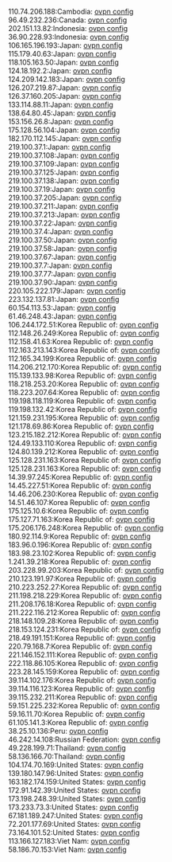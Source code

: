 110.74.206.188:Cambodia: [ovpn config](vpn/110_74_206_188.ovpn)  
96.49.232.236:Canada: [ovpn config](vpn/96_49_232_236.ovpn)  
202.151.13.82:Indonesia: [ovpn config](vpn/202_151_13_82.ovpn)  
36.90.228.93:Indonesia: [ovpn config](vpn/36_90_228_93.ovpn)  
106.165.196.193:Japan: [ovpn config](vpn/106_165_196_193.ovpn)  
115.179.40.63:Japan: [ovpn config](vpn/115_179_40_63.ovpn)  
118.105.163.50:Japan: [ovpn config](vpn/118_105_163_50.ovpn)  
124.18.192.2:Japan: [ovpn config](vpn/124_18_192_2.ovpn)  
124.209.142.183:Japan: [ovpn config](vpn/124_209_142_183.ovpn)  
126.207.219.87:Japan: [ovpn config](vpn/126_207_219_87.ovpn)  
126.37.160.205:Japan: [ovpn config](vpn/126_37_160_205.ovpn)  
133.114.88.11:Japan: [ovpn config](vpn/133_114_88_11.ovpn)  
138.64.80.45:Japan: [ovpn config](vpn/138_64_80_45.ovpn)  
153.156.26.8:Japan: [ovpn config](vpn/153_156_26_8.ovpn)  
175.128.56.104:Japan: [ovpn config](vpn/175_128_56_104.ovpn)  
182.170.112.145:Japan: [ovpn config](vpn/182_170_112_145.ovpn)  
219.100.37.1:Japan: [ovpn config](vpn/219_100_37_1.ovpn)  
219.100.37.108:Japan: [ovpn config](vpn/219_100_37_108.ovpn)  
219.100.37.109:Japan: [ovpn config](vpn/219_100_37_109.ovpn)  
219.100.37.125:Japan: [ovpn config](vpn/219_100_37_125.ovpn)  
219.100.37.138:Japan: [ovpn config](vpn/219_100_37_138.ovpn)  
219.100.37.19:Japan: [ovpn config](vpn/219_100_37_19.ovpn)  
219.100.37.205:Japan: [ovpn config](vpn/219_100_37_205.ovpn)  
219.100.37.211:Japan: [ovpn config](vpn/219_100_37_211.ovpn)  
219.100.37.213:Japan: [ovpn config](vpn/219_100_37_213.ovpn)  
219.100.37.22:Japan: [ovpn config](vpn/219_100_37_22.ovpn)  
219.100.37.4:Japan: [ovpn config](vpn/219_100_37_4.ovpn)  
219.100.37.50:Japan: [ovpn config](vpn/219_100_37_50.ovpn)  
219.100.37.58:Japan: [ovpn config](vpn/219_100_37_58.ovpn)  
219.100.37.67:Japan: [ovpn config](vpn/219_100_37_67.ovpn)  
219.100.37.7:Japan: [ovpn config](vpn/219_100_37_7.ovpn)  
219.100.37.77:Japan: [ovpn config](vpn/219_100_37_77.ovpn)  
219.100.37.90:Japan: [ovpn config](vpn/219_100_37_90.ovpn)  
220.105.222.179:Japan: [ovpn config](vpn/220_105_222_179.ovpn)  
223.132.137.81:Japan: [ovpn config](vpn/223_132_137_81.ovpn)  
60.154.113.53:Japan: [ovpn config](vpn/60_154_113_53.ovpn)  
61.46.248.43:Japan: [ovpn config](vpn/61_46_248_43.ovpn)  
106.244.172.51:Korea Republic of: [ovpn config](vpn/106_244_172_51.ovpn)  
112.148.26.249:Korea Republic of: [ovpn config](vpn/112_148_26_249.ovpn)  
112.158.41.63:Korea Republic of: [ovpn config](vpn/112_158_41_63.ovpn)  
112.163.213.143:Korea Republic of: [ovpn config](vpn/112_163_213_143.ovpn)  
112.165.34.199:Korea Republic of: [ovpn config](vpn/112_165_34_199.ovpn)  
114.206.212.170:Korea Republic of: [ovpn config](vpn/114_206_212_170.ovpn)  
115.139.133.98:Korea Republic of: [ovpn config](vpn/115_139_133_98.ovpn)  
118.218.253.20:Korea Republic of: [ovpn config](vpn/118_218_253_20.ovpn)  
118.223.207.64:Korea Republic of: [ovpn config](vpn/118_223_207_64.ovpn)  
119.198.118.119:Korea Republic of: [ovpn config](vpn/119_198_118_119.ovpn)  
119.198.132.42:Korea Republic of: [ovpn config](vpn/119_198_132_42.ovpn)  
121.159.231.195:Korea Republic of: [ovpn config](vpn/121_159_231_195.ovpn)  
121.178.69.86:Korea Republic of: [ovpn config](vpn/121_178_69_86.ovpn)  
123.215.182.212:Korea Republic of: [ovpn config](vpn/123_215_182_212.ovpn)  
124.49.133.110:Korea Republic of: [ovpn config](vpn/124_49_133_110.ovpn)  
124.80.139.212:Korea Republic of: [ovpn config](vpn/124_80_139_212.ovpn)  
125.128.231.163:Korea Republic of: [ovpn config](vpn/125_128_231_163.ovpn)  
125.128.231.163:Korea Republic of: [ovpn config](vpn/125_128_231_163.ovpn)  
14.39.97.245:Korea Republic of: [ovpn config](vpn/14_39_97_245.ovpn)  
14.45.227.51:Korea Republic of: [ovpn config](vpn/14_45_227_51.ovpn)  
14.46.206.230:Korea Republic of: [ovpn config](vpn/14_46_206_230.ovpn)  
14.51.46.107:Korea Republic of: [ovpn config](vpn/14_51_46_107.ovpn)  
175.125.10.6:Korea Republic of: [ovpn config](vpn/175_125_10_6.ovpn)  
175.127.71.163:Korea Republic of: [ovpn config](vpn/175_127_71_163.ovpn)  
175.206.176.248:Korea Republic of: [ovpn config](vpn/175_206_176_248.ovpn)  
180.92.114.9:Korea Republic of: [ovpn config](vpn/180_92_114_9.ovpn)  
183.96.0.196:Korea Republic of: [ovpn config](vpn/183_96_0_196.ovpn)  
183.98.23.102:Korea Republic of: [ovpn config](vpn/183_98_23_102.ovpn)  
1.241.39.218:Korea Republic of: [ovpn config](vpn/1_241_39_218.ovpn)  
203.228.99.203:Korea Republic of: [ovpn config](vpn/203_228_99_203.ovpn)  
210.123.191.97:Korea Republic of: [ovpn config](vpn/210_123_191_97.ovpn)  
210.223.252.27:Korea Republic of: [ovpn config](vpn/210_223_252_27.ovpn)  
211.198.218.229:Korea Republic of: [ovpn config](vpn/211_198_218_229.ovpn)  
211.208.176.18:Korea Republic of: [ovpn config](vpn/211_208_176_18.ovpn)  
211.222.116.212:Korea Republic of: [ovpn config](vpn/211_222_116_212.ovpn)  
218.148.109.28:Korea Republic of: [ovpn config](vpn/218_148_109_28.ovpn)  
218.153.124.231:Korea Republic of: [ovpn config](vpn/218_153_124_231.ovpn)  
218.49.191.151:Korea Republic of: [ovpn config](vpn/218_49_191_151.ovpn)  
220.79.168.7:Korea Republic of: [ovpn config](vpn/220_79_168_7.ovpn)  
221.146.152.111:Korea Republic of: [ovpn config](vpn/221_146_152_111.ovpn)  
222.118.86.105:Korea Republic of: [ovpn config](vpn/222_118_86_105.ovpn)  
223.28.145.159:Korea Republic of: [ovpn config](vpn/223_28_145_159.ovpn)  
39.114.102.176:Korea Republic of: [ovpn config](vpn/39_114_102_176.ovpn)  
39.114.116.123:Korea Republic of: [ovpn config](vpn/39_114_116_123.ovpn)  
39.115.232.211:Korea Republic of: [ovpn config](vpn/39_115_232_211.ovpn)  
59.151.225.232:Korea Republic of: [ovpn config](vpn/59_151_225_232.ovpn)  
59.16.11.70:Korea Republic of: [ovpn config](vpn/59_16_11_70.ovpn)  
61.105.141.3:Korea Republic of: [ovpn config](vpn/61_105_141_3.ovpn)  
38.25.10.136:Peru: [ovpn config](vpn/38_25_10_136.ovpn)  
46.242.14.108:Russian Federation: [ovpn config](vpn/46_242_14_108.ovpn)  
49.228.199.71:Thailand: [ovpn config](vpn/49_228_199_71.ovpn)  
58.136.166.70:Thailand: [ovpn config](vpn/58_136_166_70.ovpn)  
104.174.70.169:United States: [ovpn config](vpn/104_174_70_169.ovpn)  
139.180.147.96:United States: [ovpn config](vpn/139_180_147_96.ovpn)  
163.182.174.159:United States: [ovpn config](vpn/163_182_174_159.ovpn)  
172.91.142.39:United States: [ovpn config](vpn/172_91_142_39.ovpn)  
173.198.248.39:United States: [ovpn config](vpn/173_198_248_39.ovpn)  
173.233.73.3:United States: [ovpn config](vpn/173_233_73_3.ovpn)  
67.181.189.247:United States: [ovpn config](vpn/67_181_189_247.ovpn)  
72.201.177.69:United States: [ovpn config](vpn/72_201_177_69.ovpn)  
73.164.101.52:United States: [ovpn config](vpn/73_164_101_52.ovpn)  
113.166.127.183:Viet Nam: [ovpn config](vpn/113_166_127_183.ovpn)  
58.186.70.153:Viet Nam: [ovpn config](vpn/58_186_70_153.ovpn)  
